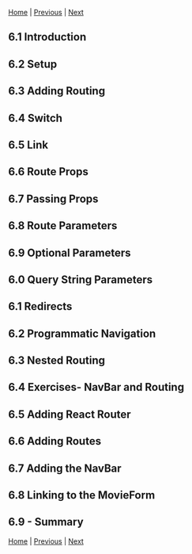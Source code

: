 [Home](../../README.md) | [Previous](../Chapter5/README.md) | [Next](../Chapter7/README.md)

## 6.1 Introduction

## 6.2 Setup

## 6.3 Adding Routing

## 6.4 Switch

## 6.5 Link

## 6.6 Route Props

## 6.7 Passing Props

## 6.8 Route Parameters

## 6.9 Optional Parameters

## 6.0 Query String Parameters

## 6.1 Redirects

## 6.2 Programmatic Navigation

## 6.3 Nested Routing

## 6.4 Exercises- NavBar and Routing

## 6.5 Adding React Router

## 6.6 Adding Routes

## 6.7 Adding the NavBar

## 6.8 Linking to the MovieForm

## 6.9 - Summary

[Home](../../README.md) | [Previous](../Chapter5/README.md) | [Next](../Chapter7/README.md)
